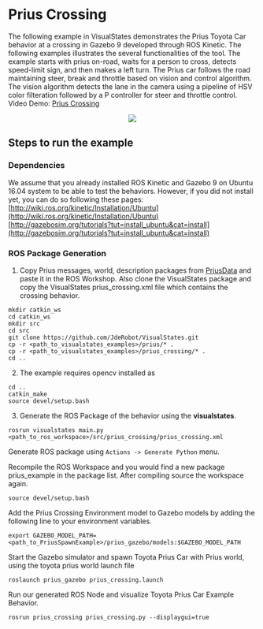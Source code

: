 # Prius Crossing
The following example in VisualStates demonstrates the Prius Toyota Car behavior at a crossing in Gazebo 9 developed through ROS Kinetic. The following examples illustrates the several functionalities of the tool. The example starts with prius on-road, waits for a person to cross, detects speed-limit sign,  and then makes a left turn. The Prius car follows the road maintaining steer, break and throttle based on vision and control algorithm. The vision algorithm detects the lane in the camera using a pipeline of HSV color filteration followed by a P controller for steer and throttle control. Video Demo: [Prius Crossing](https://www.youtube.com/watch?v=QHVAIJ88pQc)

<p align="center">
  <img src="prius_crossing.gif">
</p>

## Steps to run the example
### Dependencies
We assume that you already installed ROS Kinetic and Gazebo 9 on Ubuntu 16.04 system to be able to test the behaviors. However, if you did not install yet, you can do so following these pages: [http://wiki.ros.org/kinetic/Installation/Ubuntu](http://wiki.ros.org/kinetic/Installation/Ubuntu)  [http://gazebosim.org/tutorials?tut=install_ubuntu&cat=install](http://gazebosim.org/tutorials?tut=install_ubuntu&cat=install)

### ROS Package Generation
1. Copy Prius messages, world, description packages from [PriusData](/prius) and paste it in the ROS Workshop. Also clone the VisualStates package and copy the VisualStates prius_crossing.xml file which contains the crossing behavior.
```
mkdir catkin_ws
cd catkin_ws
mkdir src
cd src
git clone https://github.com/JdeRobot/VisualStates.git
cp -r <path_to_visualstates_examples>/prius/* .
cp -r <path_to_visualstates_examples>/prius_crossing/* .
cd ..
```

2. The example requires opencv installed as 
```
cd ..
catkin_make
source devel/setup.bash
```

3. Generate the ROS Package of the behavior using the **visualstates**.
```
rosrun visualstates main.py <path_to_ros_workspace>/src/prius_crossing/prius_crossing.xml

```
Generate ROS package using `Actions -> Generate Python` menu.

Recompile the ROS Workspace and you would find a new package prius_example in the package list. After compiling source the workspace again.

```
source devel/setup.bash
```
Add the Prius Crossing Environment model to Gazebo models by adding the following line to your environment variables.
```
export GAZEBO_MODEL_PATH=<path_to_PriusSpawnExample>/prius_gazebo/models:$GAZEBO_MODEL_PATH
```
Start the Gazebo simulator and spawn Toyota Prius Car with Prius world, using the toyota prius world launch file
```
roslaunch prius_gazebo prius_crossing.launch
```
Run our generated ROS Node and visualize Toyota Prius Car Example Behavior.
```
rosrun prius_crossing prius_crossing.py --displaygui=true
```
